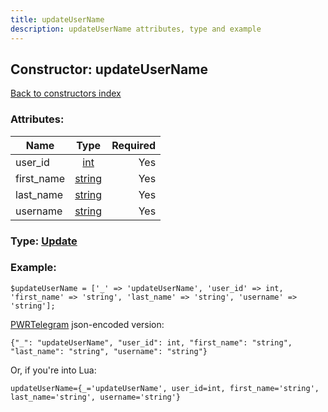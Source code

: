 ```yaml
---
title: updateUserName
description: updateUserName attributes, type and example
---
```

## Constructor: updateUserName  
[Back to constructors index](index.md)



### Attributes:

| Name     |    Type       | Required |
|----------|:-------------:|---------:|
|user\_id|[int](../types/int.md) | Yes|
|first\_name|[string](../types/string.md) | Yes|
|last\_name|[string](../types/string.md) | Yes|
|username|[string](../types/string.md) | Yes|



### Type: [Update](../types/Update.md)


### Example:

```
$updateUserName = ['_' => 'updateUserName', 'user_id' => int, 'first_name' => 'string', 'last_name' => 'string', 'username' => 'string'];
```  

[PWRTelegram](https://pwrtelegram.xyz) json-encoded version:

```
{"_": "updateUserName", "user_id": int, "first_name": "string", "last_name": "string", "username": "string"}
```


Or, if you're into Lua:  


```
updateUserName={_='updateUserName', user_id=int, first_name='string', last_name='string', username='string'}

```


